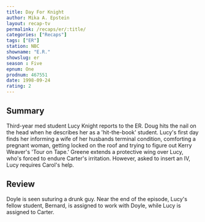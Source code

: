 ```yaml
---
title: Day For Knight
author: Mika A. Epstein
layout: recap-tv
permalink: /recaps/er/:title/
categories: ["Recaps"]
tags: ["ER"]
station: NBC
showname: "E.R."
showslug: er
season : Five  
epnum: One  
prodnum: 467551    
date: 1998-09-24  
rating: 2  
---
```


## Summary  
  
Third-year med student Lucy Knight reports to the ER. Doug hits the nail on the head when he describes her as a 'hit-the-book' student. Lucy's first day finds her informing a wife of her husbands terminal condition, comforting a pregnant woman, getting locked on the roof and trying to figure out Kerry Weaver's 'Tour on Tape.' Greene extends a protective wing over Lucy, who's forced to endure Carter's irritation. However, asked to insert an IV, Lucy requires Carol's help.

## Review  
  
Doyle is seen suturing a drunk guy. Near the end of the episode, Lucy's fellow student, Bernard, is assigned to work with Doyle, while Lucy is assigned to Carter.
